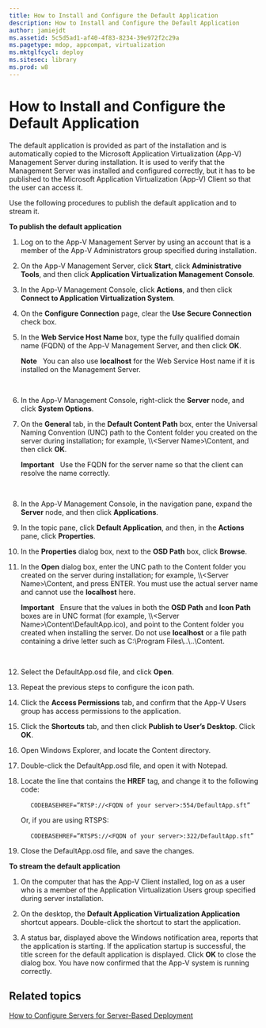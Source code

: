 ```yaml
---
title: How to Install and Configure the Default Application
description: How to Install and Configure the Default Application
author: jamiejdt
ms.assetid: 5c5d5ad1-af40-4f83-8234-39e972f2c29a
ms.pagetype: mdop, appcompat, virtualization
ms.mktglfcycl: deploy
ms.sitesec: library
ms.prod: w8
---
```



# How to Install and Configure the Default Application


The default application is provided as part of the installation and is automatically copied to the Microsoft Application Virtualization (App-V) Management Server during installation. It is used to verify that the Management Server was installed and configured correctly, but it has to be published to the Microsoft Application Virtualization (App-V) Client so that the user can access it.

Use the following procedures to publish the default application and to stream it.

**To publish the default application**

1.  Log on to the App-V Management Server by using an account that is a member of the App-V Administrators group specified during installation.

2.  On the App-V Management Server, click **Start**, click **Administrative Tools**, and then click **Application Virtualization Management Console**.

3.  In the App-V Management Console, click **Actions**, and then click **Connect to Application Virtualization System**.

4.  On the **Configure Connection** page, clear the **Use Secure Connection** check box.

5.  In the **Web Service Host Name** box, type the fully qualified domain name (FQDN) of the App-V Management Server, and then click **OK**.

    **Note**  
    You can also use **localhost** for the Web Service Host name if it is installed on the Management Server.

     

6.  In the App-V Management Console, right-click the **Server** node, and click **System Options**.

7.  On the **General** tab, in the **Default Content Path** box, enter the Universal Naming Convention (UNC) path to the Content folder you created on the server during installation; for example, \\\\&lt;Server Name&gt;\\Content, and then click **OK**.

    **Important**  
    Use the FQDN for the server name so that the client can resolve the name correctly.

     

8.  In the App-V Management Console, in the navigation pane, expand the **Server** node, and then click **Applications**.

9.  In the topic pane, click **Default Application**, and then, in the **Actions** pane, click **Properties**.

10. In the **Properties** dialog box, next to the **OSD Path** box, click **Browse**.

11. In the **Open** dialog box, enter the UNC path to the Content folder you created on the server during installation; for example, \\\\&lt;Server Name&gt;\\Content, and press ENTER. You must use the actual server name and cannot use the **localhost** here.

    **Important**  
    Ensure that the values in both the **OSD Path** and **Icon Path** boxes are in UNC format (for example, \\\\&lt;Server Name&gt;\\Content\\DefaultApp.ico), and point to the Content folder you created when installing the server. Do not use **localhost** or a file path containing a drive letter such as C:\\Program Files\\..\\..\\Content.

     

12. Select the DefaultApp.osd file, and click **Open**.

13. Repeat the previous steps to configure the icon path.

14. Click the **Access Permissions** tab, and confirm that the App-V Users group has access permissions to the application.

15. Click the **Shortcuts** tab, and then click **Publish to User’s Desktop**. Click **OK**.

16. Open Windows Explorer, and locate the Content directory.

17. Double-click the DefaultApp.osd file, and open it with Notepad.

18. Locate the line that contains the **HREF** tag, and change it to the following code:

         `CODEBASEHREF=”RTSP://<FQDN of your server>:554/DefaultApp.sft”`

    Or, if you are using RTSPS:

         `CODEBASEHREF=”RTSPS://<FQDN of your server>:322/DefaultApp.sft”`

19. Close the DefaultApp.osd file, and save the changes.

**To stream the default application**

1.  On the computer that has the App-V Client installed, log on as a user who is a member of the Application Virtualization Users group specified during server installation.

2.  On the desktop, the **Default Application Virtualization Application** shortcut appears. Double-click the shortcut to start the application.

3.  A status bar, displayed above the Windows notification area, reports that the application is starting. If the application startup is successful, the title screen for the default application is displayed. Click **OK** to close the dialog box. You have now confirmed that the App-V system is running correctly.

## Related topics


[How to Configure Servers for Server-Based Deployment](how-to-configure-servers-for-server-based-deployment.md)

 

 





